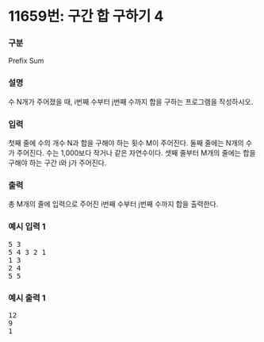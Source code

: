 # 11659번: 구간 합 구하기 4

### 구분

<p>Prefix Sum</p>

### 설명

<p>수 N개가 주어졌을 때, i번째 수부터 j번째 수까지 합을 구하는 프로그램을 작성하시오.</p>

### 입력

<p>첫째 줄에 수의 개수 N과 합을 구해야 하는 횟수 M이 주어진다. 둘째 줄에는 N개의 수가 주어진다. 수는 1,000보다 작거나 같은 자연수이다. 셋째 줄부터 M개의 줄에는 합을 구해야 하는 구간 i와 j가 주어진다.</p>

### 출력

<p>총 M개의 줄에 입력으로 주어진 i번째 수부터 j번째 수까지 합을 출력한다.</p>

### 예시 입력 1

<pre>5 3
5 4 3 2 1
1 3
2 4
5 5</pre>

### 예시 출력 1

<pre>12
9
1</pre>